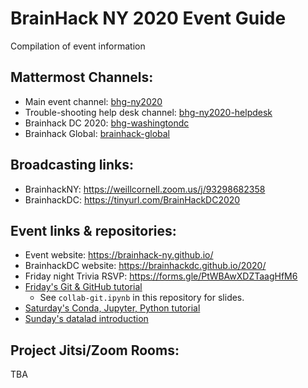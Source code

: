# BrainHack NY 2020 Event Guide
Compilation of event information

## Mattermost Channels:
 - Main event channel: [bhg-ny2020](https://mattermost.brainhack.org/brainhack/channels/bhg-ny2020)
 - Trouble-shooting help desk channel: [bhg-ny2020-helpdesk](https://mattermost.brainhack.org/brainhack/channels/bhg-ny2020-helpdesk)
 - Brainhack DC 2020: [bhg-washingtondc](https://mattermost.brainhack.org/brainhack/channels/bhg-washingtondc)
 - Brainhack Global: [brainhack-global](https://mattermost.brainhack.org/brainhack/channels/brainhack-global)

## Broadcasting links:
 - BrainhackNY: https://weillcornell.zoom.us/j/93298682358
 - BrainhackDC: https://tinyurl.com/BrainHackDC2020

## Event links & repositories:
 - Event website: https://brainhack-ny.github.io/
 - BrainhackDC website: https://brainhackdc.github.io/2020/
 - Friday night Trivia RSVP: https://forms.gle/PtWBAwXDZTaagHfM6
 - [Friday's Git & GitHub tutorial](https://brainhack-ny.github.io/collab-git-tutorial/)
	- See `collab-git.ipynb` in this repository for slides.
 - [Saturday's Conda, Jupyter, Python tutorial](https://github.com/Brainhack-NY/py-basics-tutorial)
 - [Sunday's datalad introduction](https://github.com/Brainhack-NY/intro_datalad)

## Project Jitsi/Zoom Rooms:
TBA

